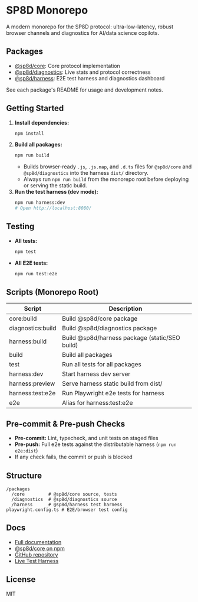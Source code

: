 # SP8D Monorepo

A modern monorepo for the SP8D protocol: ultra-low-latency, robust browser channels and diagnostics for AI/data science copilots.

## Packages

- [@sp8d/core](./packages/core): Core protocol implementation
- [@sp8d/diagnostics](./packages/diagnostics): Live stats and protocol correctness
- [@sp8d/harness](./packages/harness): E2E test harness and diagnostics dashboard

See each package's README for usage and development notes.

## Getting Started

1. **Install dependencies:**
   ```sh
   npm install
   ```
2. **Build all packages:**
   ```sh
   npm run build
   ```
   - Builds browser-ready `.js`, `.js.map`, and `.d.ts` files for `@sp8d/core` and `@sp8d/diagnostics` into the harness `dist/` directory.
   - Always run `npm run build` from the monorepo root before deploying or serving the static build.
3. **Run the test harness (dev mode):**
   ```sh
   npm run harness:dev
   # Open http://localhost:8080/
   ```

## Testing

- **All tests:**
  ```sh
  npm test
  ```
- **All E2E tests:**
  ```sh
  npm run test:e2e
  ```

## Scripts (Monorepo Root)

| Script            | Description                                    |
| ----------------- | ---------------------------------------------- |
| core:build        | Build @sp8d/core package                       |
| diagnostics:build | Build @sp8d/diagnostics package                |
| harness:build     | Build @sp8d/harness package (static/SEO build) |
| build             | Build all packages                             |
| test              | Run all tests for all packages                 |
| harness:dev       | Start harness dev server                       |
| harness:preview   | Serve harness static build from dist/          |
| harness:test:e2e  | Run Playwright e2e tests for harness           |
| e2e               | Alias for harness:test:e2e                     |

## Pre-commit & Pre-push Checks

- **Pre-commit:** Lint, typecheck, and unit tests on staged files
- **Pre-push:** Full e2e tests against the distributable harness (`npm run e2e:dist`)
- If any check fails, the commit or push is blocked

## Structure

```
/packages
  /core         # @sp8d/core source, tests
  /diagnostics  # @sp8d/diagnostics source
  /harness      # @sp8d/harness test harness
playwright.config.ts # E2E/browser test config
```

## Docs

- [Full documentation](https://sp8d.github.io/)
- [@sp8d/core on npm](https://www.npmjs.com/package/@sp8d/core)
- [GitHub repository](https://github.com/SP8D/sp8d)
- [Live Test Harness](https://harness.sp8d.com/)

## License

MIT
